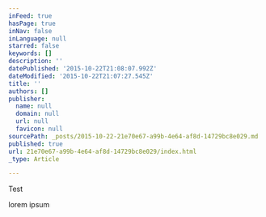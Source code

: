```yaml
---
inFeed: true
hasPage: true
inNav: false
inLanguage: null
starred: false
keywords: []
description: ''
datePublished: '2015-10-22T21:08:07.992Z'
dateModified: '2015-10-22T21:07:27.545Z'
title: ''
authors: []
publisher:
  name: null
  domain: null
  url: null
  favicon: null
sourcePath: _posts/2015-10-22-21e70e67-a99b-4e64-af8d-14729bc8e029.md
published: true
url: 21e70e67-a99b-4e64-af8d-14729bc8e029/index.html
_type: Article

---
```

Test 

lorem ipsum